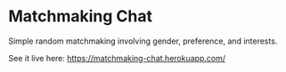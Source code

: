 # Matchmaking Chat
Simple random matchmaking involving gender, preference, and interests.

See it live here: https://matchmaking-chat.herokuapp.com/

